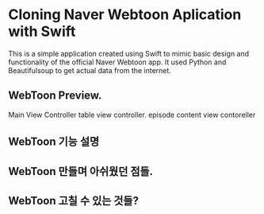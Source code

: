 # Cloning Naver Webtoon Aplication with Swift 

This is a simple application created using Swift to mimic basic design and functionality of the official Naver Webtoon app. It used Python and Beautifulsoup to get actual data from the internet.



## WebToon Preview.

Main View Controller                    table view controller.                            episode content view contoreller




## WebToon 기능 설명





## WebToon 만들며 아쉬웠던 점들.



## WebToon 고칠 수 있는 것들?
